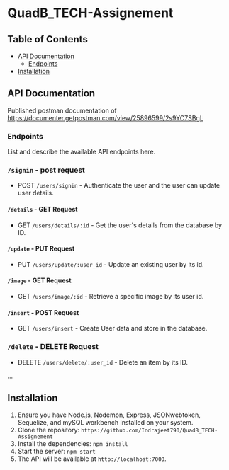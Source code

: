 # QuadB_TECH-Assignement


## Table of Contents

- [API Documentation](#api-documentation)
  - [Endpoints](#endpoints)
- [Installation](#installation)


## API Documentation

Published postman documentation of https://documenter.getpostman.com/view/25896599/2s9YC7SBgL

### Endpoints

List and describe the available API endpoints here.

### `/signin` - post request
- POST `/users/signin` - Authenticate the user and the user can update user details.
#### `/details` - GET Request
- GET `/users/details/:id` - Get the user's details from the database by ID.
#### `/update` - PUT Request
- PUT `/users/update/:user_id` - Update an existing user by its id.

#### `/image` - GET Request
- GET `/users/image/:id` - Retrieve a specific image by its user id.
#### `/insert` - POST Request
- GET `/users/insert` - Create User data and store in the database.

### `/delete` - DELETE Request
- DELETE `/users/delete/:user_id` - Delete an item by its ID.
  
...


## Installation
1. Ensure you have Node.js, Nodemon, Express, JSONwebtoken, Sequelize, and mySQL workbench installed on your system.
2. Clone the repository: `https://github.com/Indrajeet790/QuadB_TECH-Assignement`
3. Install the dependencies: `npm install`
4. Start the server: `npm start`
5. The API will be available at `http://localhost:7000`.


